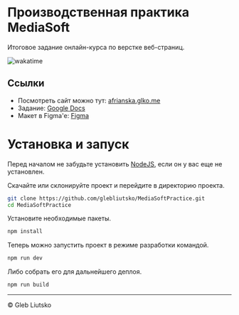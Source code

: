 # Производственная практика MediaSoft
Итоговое задание онлайн-курса по верстке веб-страниц.

![wakatime](https://wakatime.com/badge/user/b9a8dcdf-a224-40bd-a624-f836cb1f05f2/project/f603fb07-5816-4ca8-9ab2-114cfda9ce60.svg)

## Ссылки
- Посмотреть сайт можно тут: [afrianska.glko.me](https://afrianska.glko.me/)
- Задание: [Google Docs](https://docs.google.com/document/d/1U-glxdOEwNTyjy41y_vaAclkxMQmNGaeT-7sxsrdVVQ)
- Макет в Figma'е: [Figma](https://www.figma.com/file/8MRflu28KdivJ1rWFYD3tA/HTML-CSS-course-2022)

# Установка и запуск
Перед началом не забудьте установить [NodeJS](https://nodejs.org/), если он у вас еще не установлен.

Скачайте или склонируйте проект и перейдите в директорию проекта.
```sh
git clone https://github.com/glebliutsko/MediaSoftPractice.git
cd MediaSoftPractice
```

Установите необходимые пакеты.
```sh
npm install
```

Теперь можно запустить проект в режиме разработки командой.
```sh
npm run dev
```
Либо собрать его для дальнейшего деплоя.
```sh
npm run build
```

- - - 
© Gleb Liutsko
